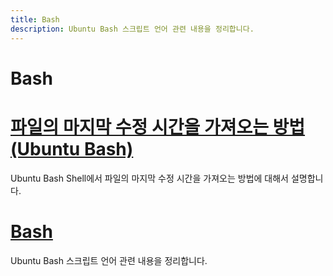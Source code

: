 ```yaml
---
title: Bash
description: Ubuntu Bash 스크립트 언어 관련 내용을 정리합니다.
---
```



Bash
===






[파일의 마지막 수정 시간을 가져오는 방법(Ubuntu Bash)](001.md 'Ubuntu Bash Shell에서 파일의 마지막 수정 시간을 가져오는 방법에 대해서 설명합니다.')
===


Ubuntu Bash Shell에서 파일의 마지막 수정 시간을 가져오는 방법에 대해서 설명합니다.


[](README.md '')
===





[](index.md '')
===





[Bash](_README.md 'Ubuntu Bash 스크립트 언어 관련 내용을 정리합니다.')
===


Ubuntu Bash 스크립트 언어 관련 내용을 정리합니다.
